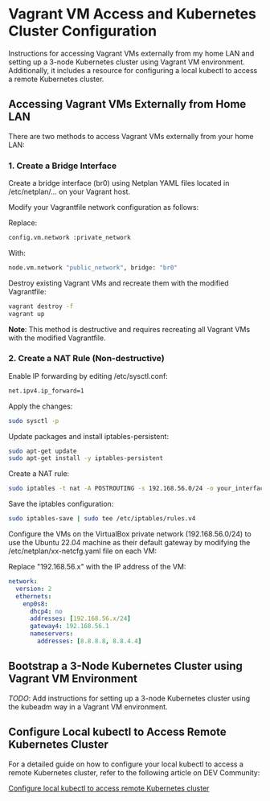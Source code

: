 # Vagrant VM Access and Kubernetes Cluster Configuration
Instructions for accessing Vagrant VMs externally from my home LAN and setting up a 3-node Kubernetes cluster using Vagrant VM environment. Additionally, it includes a resource for configuring a local kubectl to access a remote Kubernetes cluster.

## Accessing Vagrant VMs Externally from Home LAN
There are two methods to access Vagrant VMs externally from your home LAN:

### 1. Create a Bridge Interface
Create a bridge interface (br0) using Netplan YAML files located in /etc/netplan/... on your Vagrant host.

Modify your Vagrantfile network configuration as follows:

Replace:
```bash
config.vm.network :private_network
```
With:
```bash
node.vm.network "public_network", bridge: "br0"
```
Destroy existing Vagrant VMs and recreate them with the modified Vagrantfile:
```bash
vagrant destroy -f
vagrant up
```
**Note**: This method is destructive and requires recreating all Vagrant VMs with the modified Vagrantfile.

### 2. Create a NAT Rule (Non-destructive)
Enable IP forwarding by editing /etc/sysctl.conf:
```bash
net.ipv4.ip_forward=1
```
Apply the changes:
```bash
sudo sysctl -p
```
Update packages and install iptables-persistent:
```bash
sudo apt-get update
sudo apt-get install -y iptables-persistent
```
Create a NAT rule:
```bash
sudo iptables -t nat -A POSTROUTING -s 192.168.56.0/24 -o your_interface_name -j MASQUERADE
```
Save the iptables configuration:
```bash
sudo iptables-save | sudo tee /etc/iptables/rules.v4
```
Configure the VMs on the VirtualBox private network (192.168.56.0/24) to use the Ubuntu 22.04 machine as their default gateway by modifying the /etc/netplan/xx-netcfg.yaml file on each VM:

Replace "192.168.56.x" with the IP address of the VM:
```yaml
network:
  version: 2
  ethernets:
    enp0s8:
      dhcp4: no
      addresses: [192.168.56.x/24]
      gateway4: 192.168.56.1
      nameservers:
        addresses: [8.8.8.8, 8.8.4.4]
```

## Bootstrap a 3-Node Kubernetes Cluster using Vagrant VM Environment
_TODO_: Add instructions for setting up a 3-node Kubernetes cluster using the kubeadm way in a Vagrant VM environment.

## Configure Local kubectl to Access Remote Kubernetes Cluster
For a detailed guide on how to configure your local kubectl to access a remote Kubernetes cluster, refer to the following article on DEV Community:

[Configure local kubectl to access remote Kubernetes cluster](https://dev.to/plutov/configure-local-kubectl-to-access-remote-kubernetes-cluster-2h2o)
